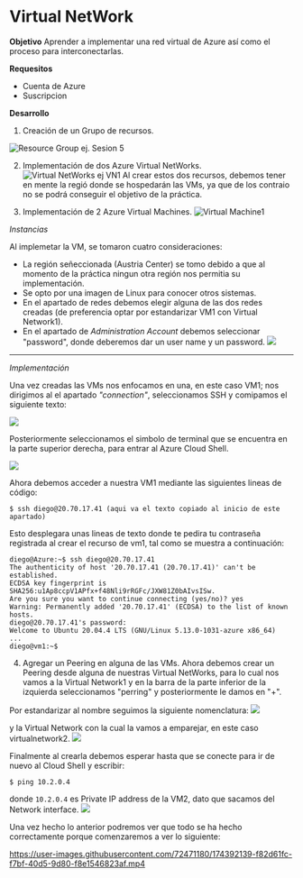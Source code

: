 #  Virtual NetWork

**Objetivo**
Aprender a implementar una red virtual de Azure así como el proceso para interconectarlas.

**Requesitos**
* Cuenta de Azure
* Suscripcion

**Desarrollo**
1. Creación de un Grupo de recursos.

![Resource Group ej. Sesion 5](../Pr%C3%A1ctica5/Images/Resource%20Group.png)

2. Implementación de dos Azure Virtual NetWorks.
![Virtual NetWorks ej VN1](../Pr%C3%A1ctica5/Images/Virtual%20Networks.png)
Al crear estos dos recursos, debemos tener en mente la regió donde se hospedarán las VMs, ya que de los contraio no se podrá conseguir el objetivo de la práctica.

3. Implementación de 2 Azure Virtual Machines.
![Virtual Machine1](../Pr%C3%A1ctica5/Images/VM1.png)

*Instancias*

Al implemetar la VM, se tomaron cuatro consideraciones: 
* La región señeccionada (Austria Center) se tomo debido a que al momento de la práctica ningun otra región nos permitia su implementación.
* Se opto por una imagen de Linux para conocer otros sistemas.
* En el apartado de redes debemos elegir alguna de las dos redes creadas (de preferencia optar por estandarizar VM1 con Virtual Network1).
* En el apartado de *Administration Account* debemos seleccionar "password", donde deberemos dar un user name y un password.
![](../Pr%C3%A1ctica5/Images/Administration%20Account.png)
---------

*Implementación*

Una vez creadas las VMs nos enfocamos en una, en este caso VM1; nos dirigimos al el apartado *"connection"*, seleccionamos SSH y comipamos el siguiente texto:

![](../Pr%C3%A1ctica5/Images/Connection.png)

Posteriormente seleccionamos el simbolo de terminal que se encuentra en la parte superior derecha, para entrar al Azure Cloud Shell.

![](../Pr%C3%A1ctica5/Images/Cloud%20Shell.png)

Ahora debemos acceder a nuestra VM1 mediante las siguientes lineas de código:

```
$ ssh diego@20.70.17.41 (aqui va el texto copiado al inicio de este apartado)
```
Esto desplegara unas lineas de texto donde te pedira tu contraseña registrada al crear el recurso de vm1, tal como se muestra a continuación:
````
diego@Azure:~$ ssh diego@20.70.17.41
The authenticity of host '20.70.17.41 (20.70.17.41)' can't be established.
ECDSA key fingerprint is SHA256:u1Ap8ccpV1APfx+f48Nli9rRGFc/JXW81Z0bAIvsISw.
Are you sure you want to continue connecting (yes/no)? yes 
Warning: Permanently added '20.70.17.41' (ECDSA) to the list of known hosts.
diego@20.70.17.41's password: 
Welcome to Ubuntu 20.04.4 LTS (GNU/Linux 5.13.0-1031-azure x86_64)
...
diego@vm1:~$
````

4. Agregar un Peering en alguna de las VMs.
Ahora debemos crear un Peering desde alguna de nuestras Virtual NetWorks, para lo cual nos vamos a la Virtual Network1 y en la barra de la parte inferior de la izquierda seleccionamos "perring" y posteriormente le damos en "+".

Por estandarizar al nombre seguimos la siguiente nomenclatura:
![](../Pr%C3%A1ctica5/Images/Perring.png)

y la Virtual Network con la cual la vamos a emparejar, en este caso virtualnetwork2.
![](../Pr%C3%A1ctica5/Images/Peering%20connection.png)

Finalmente al crearla debemos esperar hasta que se conecte para ir de nuevo al Cloud Shell y escribir:

```
$ ping 10.2.0.4
```
donde ```10.2.0.4``` es Private IP address de la VM2, dato que sacamos del Network interface.
![](../Pr%C3%A1ctica5/Images/Network%20Interface.png) 

Una vez hecho lo anterior podremos ver que todo se ha hecho correctamente porque comenzaremos a ver lo siguiente:


https://user-images.githubusercontent.com/72471180/174392139-f82d61fc-f7bf-40d5-9d80-f8e1546823af.mp4

